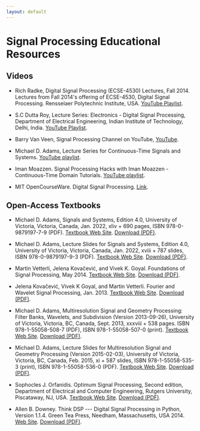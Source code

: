 ```yaml
---
layout: default
---
```


# Signal Processing Educational Resources

## Videos

- Rich Radke,
  Digital Signal Processing (ECSE-4530) Lectures, Fall 2014.
  Lectures from Fall 2014's offering of ECSE-4530, Digital Signal Processing.
  Rensselaer Polytechnic Institute, USA.
  [YouTube Playlist](https://youtube.com/playlist?list=PLuh62Q4Sv7BUSzx5Jr8Wrxxn-U10qG1et).

- S.C Dutta Roy,
  Lecture Series:
  Electronics - Digital Signal Processing,
  Department of Electrical Engineering,
  Indian Institute of Technology, Delhi, India.
  [YouTube Playlist](https://youtube.com/playlist?list=PL9567DFCA3A66F299).

- Barry Van Veen,
  Signal Processing Channel on YouTube,
  [YouTube](https://www.youtube.com/user/allsignalprocessing).

- Michael D. Adams,
  Lecture Series for Continuous-Time Signals and Systems.
  [YouTube playlist](https://youtube.com/playlist?list=PLbHYdvrWBMxYGMvQ3QG6paNu7CuIRL5dX).

- Iman Moazzen.
  Signal Processing Hacks with Iman Moazzen - Continuous-Time Domain Tutorials.
  [YouTube playlist](https://www.youtube.com/playlist?list=PLJ-OcUCIty7evBmHvYRv66RcuziszpSFB).

- MIT OpenCourseWare.
  Digital Signal Processing.
  [Link](https://ocw.mit.edu/resources/res-6-008-digital-signal-processing-spring-2011).

## Open-Access Textbooks

- Michael D. Adams,
  Signals and Systems,
  Edition 4.0,
  University of Victoria,
  Victoria, Canada,
  Jan. 2022,
  xliv + 690 pages,
  ISBN 978-0-9879197-7-9 (PDF).
  [Textbook Web Site](https://www.ece.uvic.ca/~mdadams/sigsysbook).
  [Download (PDF)](https://www.ece.uvic.ca/~mdadams/sigsysbook/downloads/signals_and_systems-4.0.pdf).

- Michael D. Adams,
  Lecture Slides for Signals and Systems,
  Edition 4.0,
  University of Victoria,
  Victoria, Canada,
  Jan. 2022,
  xviii + 787 slides,
  ISBN 978-0-9879197-9-3 (PDF).
  [Textbook Web Site](https://www.ece.uvic.ca/~mdadams/sigsysbook).
  [Download (PDF)](https://www.ece.uvic.ca/~mdadams/sigsysbook/downloads/lecture_slides_for_signals_and_systems-4.0.pdf).

- Martin Vetterli, Jelena Kovačević, and Vivek K. Goyal.
  Foundations of Signal Processing,
  May 2014.
  [Textbook Web Site](https://www.fourierandwavelets.org).
  [Download (PDF)](https://www.fourierandwavelets.org/FSP_v1.1_2014.pdf).

- Jelena Kovačević, Vivek K Goyal, and Martin Vetterli.
  Fourier and Wavelet Signal Processing,
  Jan. 2013.
  [Textbook Web Site](https://www.fourierandwavelets.org).
  [Download (PDF)](https://www.fourierandwavelets.org/FWSP_a3.2_2013.pdf).

- Michael D. Adams,
  Multiresolution Signal and Geometry Processing:
  Filter Banks, Wavelets, and Subdivision (Version 2013-09-26),
  University of Victoria,
  Victoria, BC, Canada,
  Sept. 2013,
  xxxviii + 538 pages.
  ISBN 978-1-55058-508-7 (PDF),
  ISBN 978-1-55058-507-0 (print).
  [Textbook Web Site](https://www.ece.uvic.ca/~mdadams/waveletbook).
  [Download (PDF)](https://www.ece.uvic.ca/~mdadams/waveletbook/downloads/multiresolution_signal_and_geometry_processing-2013-09-26-uvic-v2.pdf).

- Michael D. Adams,
  Lecture Slides for Multiresolution Signal and Geometry Processing
  (Version 2015-02-03),
  University of Victoria,
  Victoria, BC, Canada,
  Feb. 2015,
  xi + 587 slides,
  ISBN 978-1-55058-535-3 (print),
  ISBN 978-1-55058-536-0 (PDF).
  [Textbook Web Site](https://www.ece.uvic.ca/~mdadams/waveletbook).
  [Download (PDF)](https://www.ece.uvic.ca/~mdadams/waveletbook/downloads/lecture_slides_for_multiresolution_signal_and_geometry_processing-2015-02-03-uvic.pdf).

- Sophocles J. Orfanidis.
  Optimum Signal Processing,
  Second edition,
  Department of Electrical and Computer Engineering,
  Rutgers University, Piscataway, NJ, USA.
  [Textbook Web Site](https://www.ece.rutgers.edu/~orfanidi/osp2e).
  [Download (PDF)](http://eceweb1.rutgers.edu/~orfanidi/osp2e/osp2e.pdf).

- Allen B. Downey.
  Think DSP ---
  Digital Signal Processing in Python,
  Version 1.1.4.
  Green Tea Press,
  Needham, Massachusetts, USA
  2014.
  [Web Site](https://greenteapress.com/wp/think-dsp).
  [Download (PDF)](http://greenteapress.com/thinkdsp/thinkdsp.pdf).

